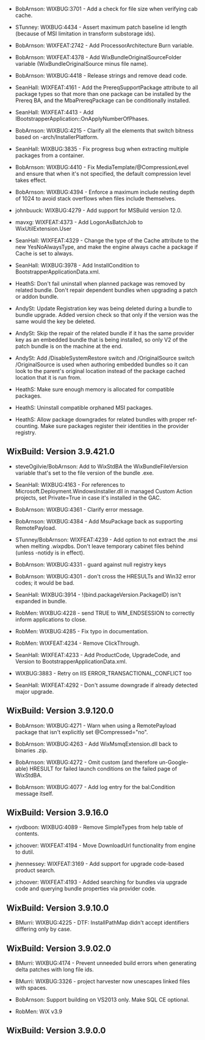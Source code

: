* BobArnson: WIXBUG:3701 - Add a check for file size when verifying cab cache.

* STunney: WIXBUG:4434 - Assert maximum patch baseline id length (because of MSI limitation in transform substorage ids).

* BobArnson: WIXFEAT:2742 - Add ProcessorArchitecture Burn variable.

* BobArnson: WIXFEAT:4378 - Add WixBundleOriginalSourceFolder variable (WixBundleOriginalSource minus file name).

* BobArnson: WIXBUG:4418 - Release strings and remove dead code.

* SeanHall: WIXFEAT:4161 - Add the PrereqSupportPackage attribute to all package types so that more than one package can be installed by the Prereq BA, and the MbaPrereqPackage can be conditionally installed.

* SeanHall: WIXFEAT:4413 - Add IBootstrapperApplication::OnApplyNumberOfPhases.

* BobArnson: WIXBUG:4215 - Clarify all the elements that switch bitness based on -arch/InstallerPlatform.

* SeanHall: WIXBUG:3835 - Fix progress bug when extracting multiple packages from a container.

* BobArnson: WIXBUG:4410 - Fix MediaTemplate/@CompressionLevel and ensure that when it's not specified, the default compression level takes effect.

* BobArnson: WIXBUG:4394 - Enforce a maximum include nesting depth of 1024 to avoid stack overflows when files include themselves.

* johnbuuck: WIXBUG:4279 - Add support for MSBuild version 12.0.

* mavxg: WIXFEAT:4373 - Add LogonAsBatchJob to WixUtilExtension.User

* SeanHall: WIXFEAT:4329 - Change the type of the Cache attribute to the new YesNoAlwaysType, and make the engine always cache a package if Cache is set to always.

* SeanHall: WIXBUG:3978 - Add InstallCondition to BootstrapperApplicationData.xml.

* HeathS: Don't fail uninstall when planned package was removed by related bundle. Don't repair dependent bundles when upgrading a patch or addon bundle.

* AndySt: Update Registration key was being deleted during a bundle to bundle upgrade. Added version check so that only if the version was the same would the key be deleted.

* AndySt: Skip the repair of the related bundle if it has the same provider key as an embedded bundle that is being installed, so only V2 of the patch bundle is on the machine at the end.

* AndySt: Add /DisableSystemRestore switch and /OriginalSource switch /OriginalSource is used when authoring embedded bundles so it can look to the parent's original location instead of the package cached location that it is run from.

* HeathS: Make sure enough memory is allocated for compatible packages.

* HeathS: Uninstall compatible orphaned MSI packages.

* HeathS: Allow package downgrades for related bundles with proper ref-counting. Make sure packages register their identities in the provider registry.

## WixBuild: Version 3.9.421.0

* steveOgilvie/BobArnson: Add to WixStdBA the WixBundleFileVersion variable that's set to the file version of the bundle .exe.

* SeanHall: WIXBUG:4163 - For references to Microsoft.Deployment.WindowsInstaller.dll in managed Custom Action projects, set Private=True in case it's installed in the GAC.

* BobArnson: WIXBUG:4361 - Clarify error message.

* BobArnson: WIXBUG:4384 - Add MsuPackage back as supporting RemotePayload.

* STunney/BobArnson: WIXFEAT:4239 - Add option to not extract the .msi when melting .wixpdbs. Don't leave temporary cabinet files behind (unless -notidy is in effect).

* BobArnson: WIXBUG:4331 - guard against null registry keys

* BobArnson: WIXBUG:4301 - don't cross the HRESULTs and Win32 error codes; it would be bad.

* SeanHall: WIXBUG:3914 - !(bind.packageVersion.PackageID) isn't expanded in bundle.

* RobMen: WIXBUG:4228 - send TRUE to WM_ENDSESSION to correctly inform applications to close.

* RobMen: WIXBUG:4285 - Fix typo in documentation.

* RobMen: WIXFEAT:4234 - Remove ClickThrough.

* SeanHall: WIXFEAT:4233 - Add ProductCode, UpgradeCode, and Version to BootstrapperApplicationData.xml.

* WIXBUG:3883 - Retry on IIS ERROR_TRANSACTIONAL_CONFLICT too

* SeanHall: WIXFEAT:4292 - Don't assume downgrade if already detected major upgrade.

## WixBuild: Version 3.9.120.0

* BobArnson: WIXBUG:4271 - Warn when using a RemotePayload package that isn't explicitly set @Compressed="no".

* BobArnson: WIXBUG:4263 - Add WixMsmqExtension.dll back to binaries .zip.

* BobArnson: WIXBUG:4272 - Omit custom (and therefore un-Google-able) HRESULT for failed launch conditions on the failed page of WixStdBA.

* BobArnson: WIXBUG:4077 - Add log entry for the bal:Condition message itself.

## WixBuild: Version 3.9.16.0

* rjvdboon: WIXBUG:4089 - Remove SimpleTypes from help table of contents.

* jchoover: WIXFEAT:4194 - Move DownloadUrl functionality from engine to dutil.

* jhennessey: WIXFEAT:3169 - Add support for upgrade code-based product search.

* jchoover: WIXFEAT:4193 - Added searching for bundles via upgrade code and querying bundle properties via provider code.

## WixBuild: Version 3.9.10.0

* BMurri: WIXBUG:4225 - DTF: InstallPathMap didn't accept identifiers differing only by case.

## WixBuild: Version 3.9.02.0

* BMurri: WIXBUG:4174 - Prevent unneeded build errors when generating delta patches with long file ids.

* BMurri: WIXBUG:3326 - project harvester now unescapes linked files with spaces.

* BobArnson: Support building on VS2013 only. Make SQL CE optional.

* RobMen: WiX v3.9

## WixBuild: Version 3.9.0.0
